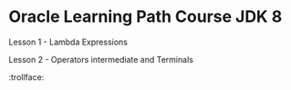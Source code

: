 # Oracle Learning Path Course JDK 8

Lesson 1  - Lambda Expressions

Lesson 2  - Operators intermediate and Terminals


:trollface:

